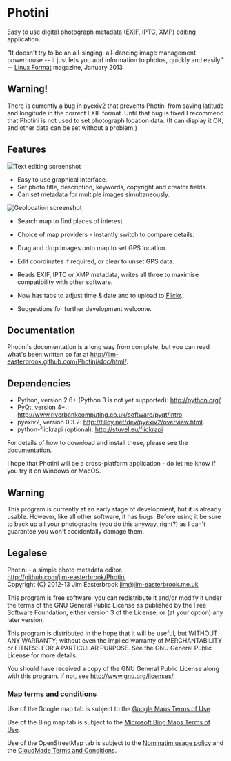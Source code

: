 Photini
=======

Easy to use digital photograph metadata (EXIF, IPTC, XMP) editing application.

"It doesn't try to be an all-singing, all-dancing image management powerhouse -- it just lets you add information to photos, quickly and easily." -- [Linux Format](http://www.linuxformat.com/) magazine, January 2013 

Warning!
--------

There is currently a bug in pyexiv2 that prevents Photini from saving latitude and longitude in the correct EXIF format. Until that bug is fixed I recommend that Photini is not used to set photograph location data. (It can display it OK, and other data can be set without a problem.)

Features
--------

![Text editing screenshot](http://github.com/jim-easterbrook/Photini/raw/master/code/doc_src/source/images/screenshot_11.png)

*   Easy to use graphical interface.
*   Set photo title, description, keywords, copyright and creator fields.
*   Can set metadata for multiple images simultaneously.

![Geolocation screenshot](http://github.com/jim-easterbrook/Photini/raw/master/code/doc_src/source/images/screenshot_19.png)

*   Search map to find places of interest.
*   Choice of map providers - instantly switch to compare details.
*   Drag and drop images onto map to set GPS location.
*   Edit coordinates if required, or clear to unset GPS data.

*   Reads EXIF, IPTC or XMP metadata, writes all three to maximise compatibility with other software.
*   Now has tabs to adjust time & date and to upload to [Flickr](http://www.flickr.com/).
*   Suggestions for further development welcome.

Documentation
-------------

Photini's documentation is a long way from complete, but you can read what's been written so far at <http://jim-easterbrook.github.com/Photini/doc/html/>.

Dependencies
------------

*   Python, version 2.6+ (Python 3 is not yet supported): <http://python.org/>
*   PyQt, version 4+: <http://www.riverbankcomputing.co.uk/software/pyqt/intro>
*   pyexiv2, version 0.3.2: <http://tilloy.net/dev/pyexiv2/overview.html>.
*   python-flickrapi (optional): <http://stuvel.eu/flickrapi>

For details of how to download and install these, please see the documentation.

I hope that Photini will be a cross-platform application - do let me know if you try it on Windows or MacOS.

Warning
-------

This program is currently at an early stage of development, but it is already usable. However, like all other software, it has bugs. Before using it be sure to back up all your photographs (you do this anyway, right?) as I can't guarantee you won't accidentally damage them.

Legalese
--------

Photini - a simple photo metadata editor.  
<http://github.com/jim-easterbrook/Photini>  
Copyright (C) 2012-13  Jim Easterbrook  jim@jim-easterbrook.me.uk

This program is free software: you can redistribute it and/or
modify it under the terms of the GNU General Public License as
published by the Free Software Foundation, either version 3 of the
License, or (at your option) any later version.

This program is distributed in the hope that it will be useful,
but WITHOUT ANY WARRANTY; without even the implied warranty of
MERCHANTABILITY or FITNESS FOR A PARTICULAR PURPOSE.  See the GNU
General Public License for more details.

You should have received a copy of the GNU General Public License
along with this program.  If not, see <http://www.gnu.org/licenses/>.

### Map terms and conditions

Use of the Google map tab is subject to the [Google Maps Terms of Use](http://www.google.com/help/terms_maps.html).

Use of the Bing map tab is subject to the [Microsoft Bing Maps Terms of Use](http://www.microsoft.com/maps/assets/docs/terms.aspx).

Use of the OpenStreetMap tab is subject to the [Nominatim usage policy](http://wiki.openstreetmap.org/wiki/Nominatim_usage_policy) and the [CloudMade Terms and Conditions](http://cloudmade.com/terms_conditions).
